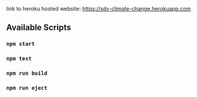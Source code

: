 link to heroku hosted website: https://sdv-climate-change.herokuapp.com


## Available Scripts

### `npm start`

### `npm test`

### `npm run build`

### `npm run eject`
